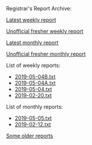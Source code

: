Registrar's Report Archive:

[Latest weekly report](weekly/2019-05-04B.txt)

[Unofficial fresher weekly report](weekly/fresh.txt)

[Latest monthly report](monthly/2019-02-12.txt)

[Unofficial fresher monthly report](monthly/fresh.txt)

List of weekly reports:

* [2019-05-04B.txt](weekly/2019-05-04B.txt)
* [2019-05-04A.txt](weekly/2019-05-04A.txt)
* [2019-05-04.txt](weekly/2019-05-04.txt)
* [2019-02-20.txt](weekly/2019-02-20.txt)

List of monthly reports:

* [2019-05-05.txt](monthly/2019-05-05.txt)
* [2019-02-12.txt](monthly/2019-02-12.txt)

[Some older reports](Reports)
